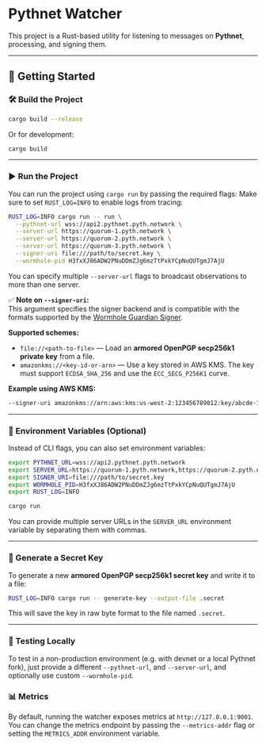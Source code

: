 # Pythnet Watcher

This project is a Rust-based utility for listening to messages on **Pythnet**, processing, and signing them.

---

## 🚀 Getting Started

### 🛠️ Build the Project

```bash
cargo build --release
```

Or for development:

```bash
cargo build
```

---

### ▶️ Run the Project

You can run the project using `cargo run` by passing the required flags:
Make sure to set `RUST_LOG=INFO` to enable logs from tracing:

```bash
RUST_LOG=INFO cargo run -- run \
  --pythnet-url wss://api2.pythnet.pyth.network \
  --server-url https://quorum-1.pyth.network \
  --server-url https://quorum-2.pyth.network \
  --server-url https://quorum-3.pyth.network \
  --signer-uri file:///path/to/secret.key \
  --wormhole-pid H3fxXJ86ADW2PNuDDmZJg6mzTtPxkYCpNuQUTgmJ7AjU
```

You can specify multiple `--server-url` flags to broadcast observations to more than one server.

✅ **Note on `--signer-uri`:**  
This argument specifies the signer backend and is compatible with the formats supported by the [Wormhole Guardian Signer](https://github.com/wormhole-foundation/wormhole/blob/main/docs/guardian_signer.md).

**Supported schemes:**
- `file://<path-to-file>` — Load an **armored OpenPGP secp256k1 private key** from a file.
- `amazonkms://<key-id-or-arn>` — Use a key stored in AWS KMS. The key must support `ECDSA_SHA_256` and use the `ECC_SECG_P256K1` curve.

**Example using AWS KMS:**
```bash
--signer-uri amazonkms://arn:aws:kms:us-west-2:123456789012:key/abcde-1234-5678
```

---

### 🌱 Environment Variables (Optional)

Instead of CLI flags, you can also set environment variables:

```bash
export PYTHNET_URL=wss://api2.pythnet.pyth.network
export SERVER_URL=https://quorum-1.pyth.network,https://quorum-2.pyth.network,https://quorum-3.pyth.network
export SIGNER_URI=file:///path/to/secret.key
export WORMHOLE_PID=H3fxXJ86ADW2PNuDDmZJg6mzTtPxkYCpNuQUTgmJ7AjU
export RUST_LOG=INFO

cargo run
```

You can provide multiple server URLs in the `SERVER_URL` environment variable by separating them with commas.

---

### 🔑 Generate a Secret Key

To generate a new **armored OpenPGP secp256k1 secret key** and write it to a file:

```bash
RUST_LOG=INFO cargo run -- generate-key --output-file .secret
```

This will save the key in raw byte format to the file named `.secret`.

---

### 🧪 Testing Locally

To test in a non-production environment (e.g. with devnet or a local Pythnet fork), just provide a different `--pythnet-url`, and `--server-url`, and optionally use custom `--wormhole-pid`.


### 📊 Metrics

By default, running the watcher exposes metrics at `http://127.0.0.1:9001`.
You can change the metrics endpoint by passing the `--metrics-addr` flag or setting the `METRICS_ADDR` environment variable.
